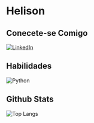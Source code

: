 # Helison

## Conecete-se Comigo
[![LinkedIn](https://img.shields.io/badge/LinkedIn-000?style=for-the-badge&logo=linkedin&logoColor=0E76A8)](https://www.linkedin.com/in/SEUUSERNAME/)
## Habilidades
![Python](https://img.shields.io/badge/Python-000?style=for-the-badge&logo=python)
## Github Stats
![Top Langs](https://github-readme-stats-git-masterrstaa-rickstaa.vercel.app/api/top-langs/?username=helisondias&bg_color=000&border_color=30A3DC&title_color=E94D5F&text_color=FFF)
